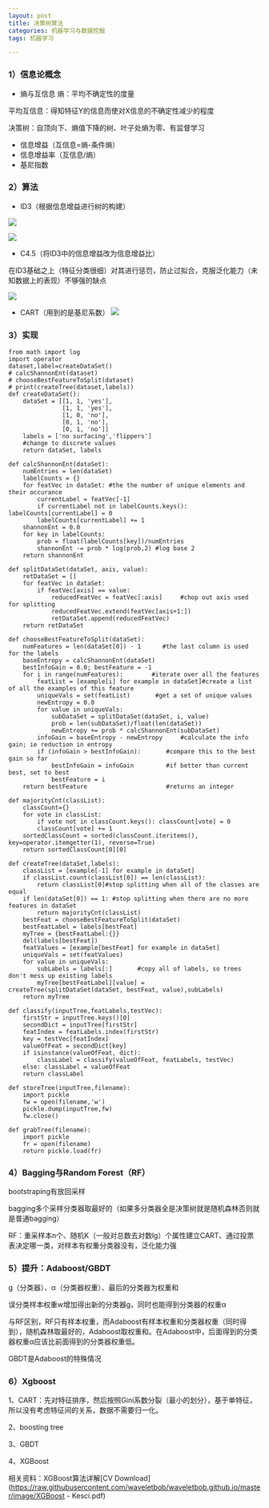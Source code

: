 ```yaml
---
layout: post
title: 决策树算法
categories: 机器学习与数据挖掘
tags: 机器学习

---
```


### 1）信息论概念 ###

- 熵与互信息
熵：平均不确定性的度量

平均互信息：得知特征Y的信息而使对X信息的不确定性减少的程度

决策树：自顶向下、熵值下降的树、叶子处熵为零、有监督学习

- 信息增益（互信息=熵-条件熵）
- 信息增益率（互信息/熵）
- 基尼指数

### 2）算法 ###

- ID3（根据信息增益进行树的构建）

![](http://img.blog.csdn.net/20131027123630593?watermark/2/text/aHR0cDovL2Jsb2cuY3Nkbi5uZXQvRGFya19TY29wZQ==/font/5a6L5L2T/fontsize/400/fill/I0JBQkFCMA==/dissolve/70/gravity/SouthEast)


![](https://i.imgur.com/zH8UhQh.png)

- C4.5（将ID3中的信息增益改为信息增益比）

在ID3基础之上（特征分类很细）对其进行惩罚，防止过拟合，克服泛化能力（未知数据上的表现）不够强的缺点

![](http://img.blog.csdn.net/20131027124155359?watermark/2/text/aHR0cDovL2Jsb2cuY3Nkbi5uZXQvRGFya19TY29wZQ==/font/5a6L5L2T/fontsize/400/fill/I0JBQkFCMA==/dissolve/70/gravity/SouthEast)

- CART（用到的是基尼系数）
![](http://img.blog.csdn.net/20131027125134515?watermark/2/text/aHR0cDovL2Jsb2cuY3Nkbi5uZXQvRGFya19TY29wZQ==/font/5a6L5L2T/fontsize/400/fill/I0JBQkFCMA==/dissolve/70/gravity/SouthEast)

### 3）实现 ###

	from math import log
	import operator
	dataset,label=createDataSet()
	# calcShannonEnt(dataset)
	# chooseBestFeatureToSplit(dataset)
	# print(createTree(dataset,labels))
	def createDataSet():
	    dataSet = [[1, 1, 'yes'],
	               [1, 1, 'yes'],
	               [1, 0, 'no'],
	               [0, 1, 'no'],
	               [0, 1, 'no']]
	    labels = ['no surfacing','flippers']
	    #change to discrete values
	    return dataSet, labels
	
	def calcShannonEnt(dataSet):
	    numEntries = len(dataSet)
	    labelCounts = {}
	    for featVec in dataSet: #the the number of unique elements and their occurance
	        currentLabel = featVec[-1]
	        if currentLabel not in labelCounts.keys(): labelCounts[currentLabel] = 0
	        labelCounts[currentLabel] += 1
	    shannonEnt = 0.0
	    for key in labelCounts:
	        prob = float(labelCounts[key])/numEntries
	        shannonEnt -= prob * log(prob,2) #log base 2
	    return shannonEnt
	    
	def splitDataSet(dataSet, axis, value):
	    retDataSet = []
	    for featVec in dataSet:
	        if featVec[axis] == value:
	            reducedFeatVec = featVec[:axis]     #chop out axis used for splitting
	            reducedFeatVec.extend(featVec[axis+1:])
	            retDataSet.append(reducedFeatVec)
	    return retDataSet
	    
	def chooseBestFeatureToSplit(dataSet):
	    numFeatures = len(dataSet[0]) - 1      #the last column is used for the labels
	    baseEntropy = calcShannonEnt(dataSet)
	    bestInfoGain = 0.0; bestFeature = -1
	    for i in range(numFeatures):        #iterate over all the features
	        featList = [example[i] for example in dataSet]#create a list of all the examples of this feature
	        uniqueVals = set(featList)       #get a set of unique values
	        newEntropy = 0.0
	        for value in uniqueVals:
	            subDataSet = splitDataSet(dataSet, i, value)
	            prob = len(subDataSet)/float(len(dataSet))
	            newEntropy += prob * calcShannonEnt(subDataSet)     
	        infoGain = baseEntropy - newEntropy     #calculate the info gain; ie reduction in entropy
	        if (infoGain > bestInfoGain):       #compare this to the best gain so far
	            bestInfoGain = infoGain         #if better than current best, set to best
	            bestFeature = i
	    return bestFeature                      #returns an integer
	
	def majorityCnt(classList):
	    classCount={}
	    for vote in classList:
	        if vote not in classCount.keys(): classCount[vote] = 0
	        classCount[vote] += 1
	    sortedClassCount = sorted(classCount.iteritems(), key=operator.itemgetter(1), reverse=True)
	    return sortedClassCount[0][0]
	
	def createTree(dataSet,labels):
	    classList = [example[-1] for example in dataSet]
	    if classList.count(classList[0]) == len(classList): 
	        return classList[0]#stop splitting when all of the classes are equal
	    if len(dataSet[0]) == 1: #stop splitting when there are no more features in dataSet
	        return majorityCnt(classList)
	    bestFeat = chooseBestFeatureToSplit(dataSet)
	    bestFeatLabel = labels[bestFeat]
	    myTree = {bestFeatLabel:{}}
	    del(labels[bestFeat])
	    featValues = [example[bestFeat] for example in dataSet]
	    uniqueVals = set(featValues)
	    for value in uniqueVals:
	        subLabels = labels[:]       #copy all of labels, so trees don't mess up existing labels
	        myTree[bestFeatLabel][value] = createTree(splitDataSet(dataSet, bestFeat, value),subLabels)
	    return myTree                            
	    
	def classify(inputTree,featLabels,testVec):
	    firstStr = inputTree.keys()[0]
	    secondDict = inputTree[firstStr]
	    featIndex = featLabels.index(firstStr)
	    key = testVec[featIndex]
	    valueOfFeat = secondDict[key]
	    if isinstance(valueOfFeat, dict): 
	        classLabel = classify(valueOfFeat, featLabels, testVec)
	    else: classLabel = valueOfFeat
	    return classLabel
	
	def storeTree(inputTree,filename):
	    import pickle
	    fw = open(filename,'w')
	    pickle.dump(inputTree,fw)
	    fw.close()
	    
	def grabTree(filename):
	    import pickle
	    fr = open(filename)
	    return pickle.load(fr)


### 4）Bagging与Random Forest（RF） ###

bootstraping有放回采样

bagging多个采样分类器取最好的（如果多分类器全是决策树就是随机森林否则就是普通bagging）

RF：重采样本n个、随机K（一般对总数去对数lg）个属性建立CART、通过投票表决定哪一类，对样本有权重分类器没有，泛化能力强

### 5）提升：Adaboost/GBDT ###

g（分类器）、α（分类器权重）、最后的分类器为权重和

误分类样本权重w增加得出新的分类器g，同时也能得到分类器的权重α

与RF区别，RF只有样本权重，而Adaboost有样本权重和分类器权重（同时得到），随机森林取最好的，Adaboost取权重和。在Adaboost中，后面得到的分类器权重α应该比前面得到的分类器权重低。

GBDT是Adaboost的特殊情况

### 6）Xgboost ###

1、CART：先对特征排序，然后按照Gini系数分裂（最小的划分），基于单特征，所以没有考虑特征间的关系，数据不需要归一化。

2、boosting tree

3、GBDT

4、XGBoost

相关资料：XGBoost算法详解[CV Download](https://raw.githubusercontent.com/waveletbob/waveletbob.github.io/master/image/XGBoost - Kesci.pdf)








